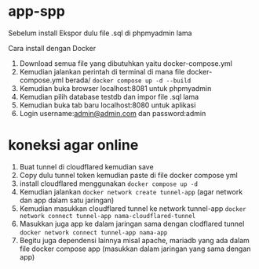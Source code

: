 # app-spp
Sebelum install Ekspor dulu file .sql di phpmyadmin lama

Cara install dengan Docker

1. Download semua file yang dibutuhkan yaitu docker-compose.yml
2. Kemudian jalankan perintah di terminal di mana file docker-compose.yml berada/ `docker compose up -d --build`
3. Kemudian buka browser localhost:8081 untuk phpmyadmin
4. Kemudian pilih database testdb dan impor file .sql lama
5. Kemudian buka tab baru localhost:8080 untuk aplikasi
6. Login username:admin@admin.com dan password:admin

# koneksi agar online

1. Buat tunnel di cloudflared kemudian save
2. Copy dulu tunnel token kemudian paste di file docker compose yml
3. install cloudflared menggunakan `docker compose up -d`
4. Kemudian jalankan `docker network create tunnel-app` (agar network dan app dalam satu jaringan)
5. Kemudian masukkan cloudflared tunnel ke network tunnel-app `docker network connect tunnel-app nama-cloudflared-tunnel`
6. Masukkan juga app ke dalam jaringan sama dengan clodflared tunnel `docker network connect tunnel-app nama-app`
7. Begitu juga dependensi lainnya misal apache, mariadb yang ada dalam file docker compose app (masukkan dalam jaringan yang sama dengan app)
